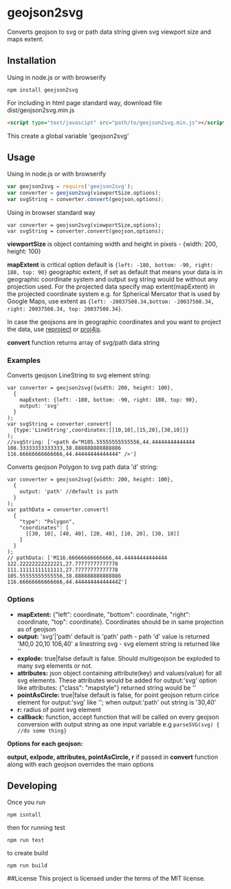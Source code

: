 # geojson2svg
Converts geojson to svg or path data string given svg viewport size and maps extent.

## Installation
Using in node.js or with browserify
```
npm install geojson2svg
```
For including in html page standard way, download file dist/geojson2svg.min.js
```html
<script type="text/javascipt" src="path/to/geojson2svg.min.js"></script>
```
This create a global variable 'geojson2svg'
## Usage
Using in node.js or with browserify
```javascript
var geojson2svg = require('geojson2svg');
var converter = geojson2svg(viewportSize,options);
var svgString = converter.convert(geojson,options);
```
Using in browser standard way
```
var converter = geojson2svg(viewportSize,options);
var svgString = converter.convert(geojson,options);
```
**viewportSize** is object containing width and height in pixels - {width: 200, height: 100}

**mapExtent** is critical option default is ```{left: -180, bottom: -90, right: 180, top: 90}``` geographic extent, if set as default that means your data is in geographic coordinate system and output svg string would be without any projection used. For the projected data specify map extent(mapExtent) in the projected coordinate system e.g. for Spherical Mercator that is used by Google Maps, use extent as ```{left: -20037508.34,bottom: -20037508.34, right: 20037508.34, top: 20037508.34}```.

In case the geojsons are in geographic coordinates and you want to project the data, use [reproject](https://github.com/perliedman/reproject) or [proj4js](https://github.com/proj4js/proj4js).

**convert** function returns array of svg/path data string
### Examples
Converts geojson LineString to svg element string:
```
var converter = geojson2svg({width: 200, height: 100},
  {
    mapExtent: {left: -180, bottom: -90, right: 180, top: 90},
    output: 'svg'
  }
);
var svgString = converter.convert(
  {type:'LineString',coordinates:[[10,10],[15,20],[30,10]]}
);
//svgString: ['<path d="M105.55555555555556,44.44444444444444 108.33333333333333,38.888888888888886 116.66666666666666,44.44444444444444" />']
```
Converts geojson Polygon to svg path data 'd' string:
```
var converter = geojson2svg({width: 200, height: 100},
  {    
    output: 'path' //default is path
  }
);
var pathData = converter.convert(
  {
    "type": "Polygon", 
    "coordinates": [
      [[30, 10], [40, 40], [20, 40], [10, 20], [30, 10]] 
    ]
  }
);
// pathData: ['M116.66666666666666,44.44444444444444 122.22222222222221,27.77777777777778 111.11111111111111,27.77777777777778 105.55555555555556,38.888888888888886 116.66666666666666,44.44444444444444Z']
``` 
### Options

* **mapExtent:** {"left": coordinate, "bottom": coordinate, "right": coordinate, "top": coordinate}. Coordinates should be in same projection as of geojson
* **output:** 'svg'|'path' default is 'path'
    path - path 'd' value is returned 'M0,0 20,10 106,40' a linestring
    svg - svg element string is returned like '<path d="M0,0 20,10 106,40"/>'
* **explode:** true|false default is false. Should multigeojson be exploded to many svg elements or not. 
* **attributes:** json object containing attribute(key) and values(value) for all svg elements. These attributes would be added for output:'svg' option like attributes: {"class": "mapstyle"} returned string would be '<path class="mapstyle" d="M0,0 20,10 106,40"/>' 
* **pointAsCircle:** true|false default is false, for point geojson return cirlce element for output:'svg' like '<cirlce cx="30" cy="40" r="1" />'; when output:'path' out string is '30,40'
* **r:** radius of point svg element
* **callback:** function, accept function that will be called on every geojson conversion with output string as one input variable e.g ```parseSVG(svg) { //do some thing}```

**Options for each geojson:**

  **output, exlpode, attributes, pointAsCircle, r** if passed in **convert** function along with each geojson overrides the main options
## Developing
Once you run
 
```npm isntall```

then for running test 

```npm run test```

to create build

```npm run build```

##License
This project is licensed under the terms of the MIT license.

